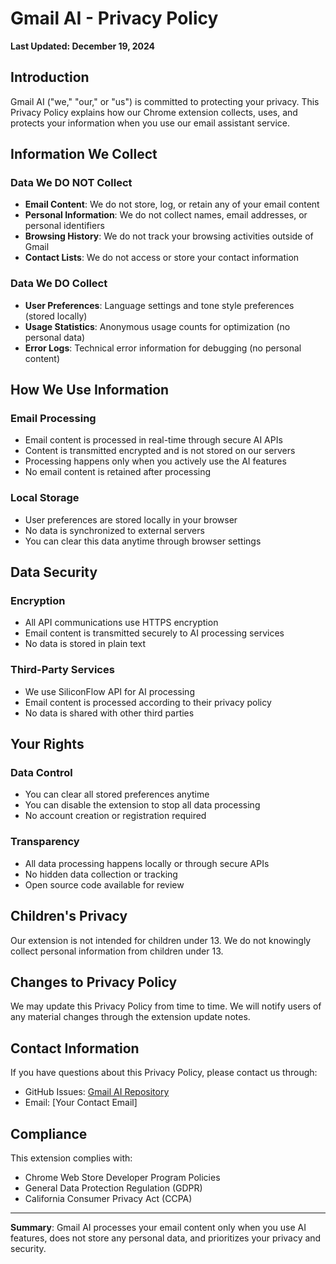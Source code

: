 # Gmail AI - Privacy Policy

**Last Updated: December 19, 2024**

## Introduction

Gmail AI ("we," "our," or "us") is committed to protecting your privacy. This Privacy Policy explains how our Chrome extension collects, uses, and protects your information when you use our email assistant service.

## Information We Collect

### Data We DO NOT Collect
- **Email Content**: We do not store, log, or retain any of your email content
- **Personal Information**: We do not collect names, email addresses, or personal identifiers
- **Browsing History**: We do not track your browsing activities outside of Gmail
- **Contact Lists**: We do not access or store your contact information

### Data We DO Collect
- **User Preferences**: Language settings and tone style preferences (stored locally)
- **Usage Statistics**: Anonymous usage counts for optimization (no personal data)
- **Error Logs**: Technical error information for debugging (no personal content)

## How We Use Information

### Email Processing
- Email content is processed in real-time through secure AI APIs
- Content is transmitted encrypted and is not stored on our servers
- Processing happens only when you actively use the AI features
- No email content is retained after processing

### Local Storage
- User preferences are stored locally in your browser
- No data is synchronized to external servers
- You can clear this data anytime through browser settings

## Data Security

### Encryption
- All API communications use HTTPS encryption
- Email content is transmitted securely to AI processing services
- No data is stored in plain text

### Third-Party Services
- We use SiliconFlow API for AI processing
- Email content is processed according to their privacy policy
- No data is shared with other third parties

## Your Rights

### Data Control
- You can clear all stored preferences anytime
- You can disable the extension to stop all data processing
- No account creation or registration required

### Transparency
- All data processing happens locally or through secure APIs
- No hidden data collection or tracking
- Open source code available for review

## Children's Privacy

Our extension is not intended for children under 13. We do not knowingly collect personal information from children under 13.

## Changes to Privacy Policy

We may update this Privacy Policy from time to time. We will notify users of any material changes through the extension update notes.

## Contact Information

If you have questions about this Privacy Policy, please contact us through:
- GitHub Issues: [Gmail AI Repository](https://github.com/Wayneflash/gmail_ai)
- Email: [Your Contact Email]

## Compliance

This extension complies with:
- Chrome Web Store Developer Program Policies
- General Data Protection Regulation (GDPR)
- California Consumer Privacy Act (CCPA)

---

**Summary**: Gmail AI processes your email content only when you use AI features, does not store any personal data, and prioritizes your privacy and security. 